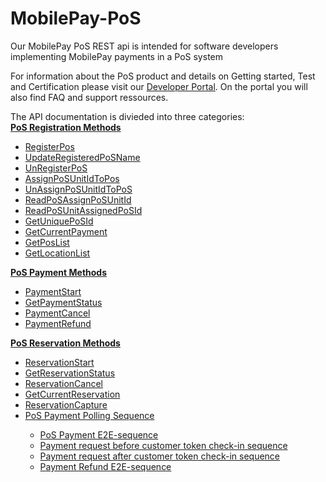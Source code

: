 # MobilePay-PoS
Our MobilePay PoS REST api  is intended for software developers implementing MobilePay payments in a PoS system

For information about the PoS product and details on Getting started, Test and Certification please visit our 
<a href="https://developer.mobilepay.dk/products/pos/">Developer Portal</a>. On the portal you will also find FAQ and support ressources.

The API documentation is divieded into three categories: <br>
<b><a href="PoS_Registration_Methods">PoS Registration Methods</a></b>
<ul><li><a href="PoS_Registration_Methods#RegisterPos">RegisterPos</a></li>
<li><a href="PoS_Registration_Methods#UpdateRegisteredPoSName">UpdateRegisteredPoSName</a></li>
<li><a href="PoS_Registration_Methods#UnRegisterPoS">UnRegisterPoS</a></li>
<li><a href="PoS_Registration_Methods#AssignPoSUnitIdToPos">AssignPoSUnitIdToPos</a></li>
<li><a href="PoS_Registration_Methods#UnAssignPoSUnitIdToPoS">UnAssignPoSUnitIdToPoS</a></li>
<li><a href="PoS_Registration_Methods#ReadPoSAssignPoSUnitId">ReadPoSAssignPoSUnitId</a></li>
<li><a href="PoS_Registration_Methods#ReadPoSUnitAssignedPoSId">ReadPoSUnitAssignedPoSId</a></li>
<li><a href="PoS_Registration_Methods#GetUniquePoSId">GetUniquePoSId</a></li>
<li><a href="PoS_Registration_Methods#GetCurrentPayment">GetCurrentPayment</a></li>
<li><a href="PoS_Registration_Methods#GetPosList">GetPosList</a></li>
<li><a href="PoS_Registration_Methods#GetLocationList">GetLocationList</a></li></ul>

<b><a href="PoS_Payment_Methods">PoS Payment Methods</a></b>
<ul><li><a href="PoS_Payment_Methods#PaymentStart">PaymentStart</a></li>
<li><a href="PoS_Payment_Methods#GetPaymentStatus">GetPaymentStatus</a></li>
<li><a href="PoS_Payment_Methods#PaymentCancel">PaymentCancel</a></li>
<li><a href="PoS_Payment_Methods#PaymentRefund">PaymentRefund</a></li></ul>

<b><a href="PoS_Reservation_Methods">PoS Reservation Methods</a></b>
<ul><li><a href="PoS_Reservation_Methods#ReservationStart">ReservationStart</a></li>
<li><a href="PoS_Reservation_Methods#GetReservationStatus">GetReservationStatus</a></li>
<li><a href="PoS_Reservation_Methods#ReservationCancel">ReservationCancel</a></li>
<li><a href="PoS_Reservation_Methods#GetCurrentReservation">GetCurrentReservation</a></li>
<li><a href="PoS_Reservation_Methods#ReservationCapture">ReservationCapture</a></li>
<li><a href="PoS_Reservation_Methods#PoS-Payment-Polling-Sequence">PoS Payment Polling Sequence</a></li>
  <ul>
<li><a href="PoS_Reservation_Methods#PoS-Payment-E2E-sequence">PoS Payment E2E-sequence</a></li>
<li><a href="PoS_Reservation_Methods#Payment-request-before-customer-token-check-in-sequence">Payment request before customer token check-in sequence</a></li>
<li><a href="PoS_Reservation_Methods#Payment-request-after-customer-token-check-in-sequence">Payment request after customer token check-in sequence</a></li>
<li><a href="PoS_Reservation_Methods#Payment-Refund-E2E-sequence">Payment Refund E2E-sequence</a></li></ul></ul>

